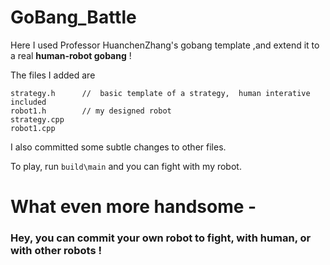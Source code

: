 # GoBang_Battle

Here I used Professor HuanchenZhang's gobang template ,and extend it to a real $\textbf{human-robot gobang}$  !

The files I added are 
```
strategy.h      //  basic template of a strategy,  human interative included
robot1.h        // my designed robot
strategy.cpp
robot1.cpp
```

I also committed some subtle changes to other files.

To play, run  `build\main` and you can fight with my robot.

# What even more handsome -

### Hey, you can commit your own robot to fight, with human, or with other robots !
